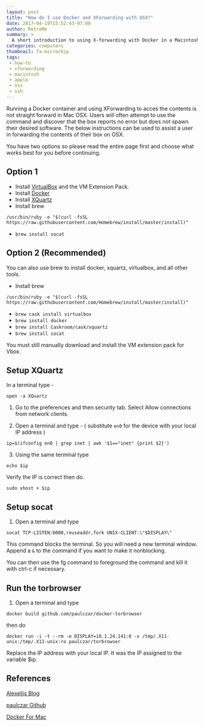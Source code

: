 ```yaml
---
layout: post
title: "How do I use Docker and XForwarding with OSX?"
date: 2017-04-19T15:52:43-07:00
author: RetroMe
summary: >
  A short introduction to using X-forwarding with Docker in a Macintosh OSX Machine.
categories: computers
thumbnail: fa-microchip
tags:
 - how-to
 - xforwarding
 - macintosh
 - apple
 - osx
 - ssh
---
```


Running a Docker container and using XForwarding to acces the contents is not
straight forward in Mac OSX. Users will often attempt to use the command and
discover that the box reports no error but does not spawn their desired
software. The below instructions can be used to assist a user in forwarding the
contents of their box on OSX.

You have two options so please read the entire page first and choose what works
best for you before continuing.

## Option 1

* Install [VirtualBox](https://www.virtualbox.org/wiki/Downloads) and the VM Extension Pack.
* Install [Docker](https://www.docker.com/docker-mac)
* Install [XQuartz](https://www.xquartz.org/)
* Install brew

```
/usr/bin/ruby -e "$(curl -fsSL https://raw.githubusercontent.com/Homebrew/install/master/install)"
```

* `brew install socat`

## Option 2 (Recommended)

You can also use brew to install docker, xquartz, virtualbox, and all other tools.

* Install brew

```
/usr/bin/ruby -e "$(curl -fsSL https://raw.githubusercontent.com/Homebrew/install/master/install)"
```

* `brew cask install virtualbox`
* `brew install docker`
* `brew install Caskroom/cask/xquartz`
* `brew install socat`

You must still manually download and install the VM extension pack for Vbox.

## Setup XQuartz

In a terminal type -

`open -a XQuartz`

1. Go to the preferences and then security tab. Select Allow connections from network clients.

2. Open a terminal and type - ( substitute `en0` for the device with your local IP address )

`ip=$(ifconfig en0 | grep inet | awk '$1=="inet" {print $2}')`

3. Using the same terminal type

`echo $ip`

Verify the IP is correct then do.

`sudo xhost + $ip`

## Setup socat

1. Open a terminal and type

`socat TCP-LISTEN:6000,reuseaddr,fork UNIX-CLIENT:\"$DISPLAY\"`

This command blocks the terminal. So you will need a new terminal window.
Append a `&` to the command if you want to make it nonblocking.

You can then use the fg command to foreground the command and kill it with ctrl-c if necessary.

## Run the torbrowser

1. Open a terminal and type

`docker build github.com/paulczar/docker-torbrowser`

then do

```
docker run -i -t --rm -e DISPLAY=10.1.24.141:0 -v /tmp/.X11-unix:/tmp/.X11-unix:ro paulczar/torbrowser
```

Replace the IP address with your local IP. It was the IP assigned to the variable $ip.

## References

[Alexellis Blog](http://blog.alexellis.io/linux-desktop-on-mac/)

[paulczar Github](https://github.com/paulczar/docker-torbrowser)

[Docker For Mac](https://fredrikaverpil.github.io/2016/07/31/docker-for-mac-and-gui-applications/)
